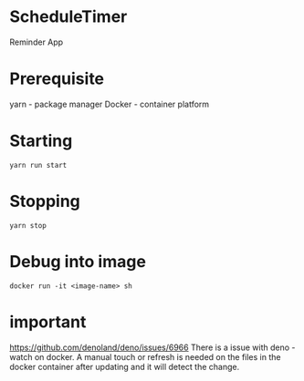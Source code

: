 # ScheduleTimer
Reminder App

# Prerequisite
yarn - package manager
Docker - container platform

# Starting
```
yarn run start
```

# Stopping
```
yarn stop
```

# Debug into image
```
docker run -it <image-name> sh
```

# important
https://github.com/denoland/deno/issues/6966 
There is a issue with deno -watch on docker. 
A manual touch or refresh is needed on the files in the docker container after updating and it will detect the change.